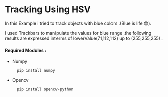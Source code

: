 # Tracking Using HSV 
In this Example i tried to track objects with blue colors .(Blue is life :sunglasses:).

I used Trackbars to manipulate the values for blue range ,the following results are expressed interms of lowerValue(71,112,112) up to (255,255,255) .
#### Required Modules :
  - Numpy   
    ```bash
      pip install numpy
    ```
  - Opencv   
    ```bash
      pip install opencv-python
    ```

  
